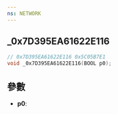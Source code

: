 ```yaml
---
ns: NETWORK
---
```

## _0x7D395EA61622E116

```c
// 0x7D395EA61622E116 0x5C05B7E1
void _0x7D395EA61622E116(BOOL p0);
```


## 參數
* **p0**: 

